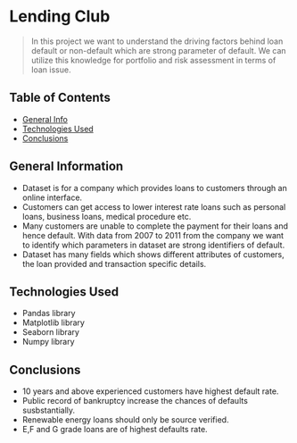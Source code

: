 # Lending Club
> In this project we want to understand the driving factors behind loan default or non-default which are strong parameter of default. We can utilize this knowledge for portfolio and risk assessment in terms of loan issue.


## Table of Contents
* [General Info](#general-information)
* [Technologies Used](#technologies-used)
* [Conclusions](#conclusions)


## General Information
- Dataset is for a company which provides loans to customers through an online interface.
- Customers can get access to lower interest rate loans such as personal loans, business loans, medical procedure etc.
- Many customers are unable to complete the payment for their loans and hence default. With data from 2007 to 2011 from the company we want to identify which parameters in dataset are strong identifiers of default.
- Dataset has many fields which shows different attributes of customers, the loan provided and transaction specific details.


## Technologies Used
- Pandas library
- Matplotlib library
- Seaborn library
- Numpy library


## Conclusions
- 10 years and above experienced customers have highest default rate.
- Public record of bankruptcy increase the chances of defaults susbstantially.
- Renewable energy loans should only be source verified.
- E,F and G grade loans are of highest defaults rate.



